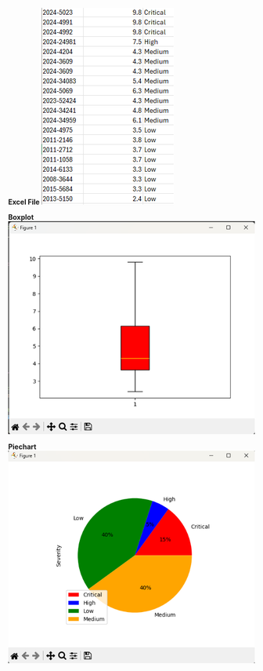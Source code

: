 **Excel File**
  ![alt text](https://github.com/andrewumana76/Excel_Charter/blob/main/Pictures/Excel_picture.png)


**Boxplot**
  ![alt text](https://github.com/andrewumana76/Excel_Charter/blob/main/Pictures/Boxplot_picture.png)


**Piechart**
  ![alt text](https://github.com/andrewumana76/Excel_Charter/blob/main/Pictures/Piechart_picture.png)
